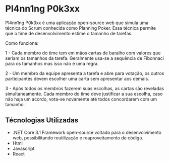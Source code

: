 # Pl4nn1ng P0k3xx

Pl4nn1ng P0k3xx é uma aplicação open-source web que simula uma técnica do Scrum conhecida como Planning Poker. Essa técnica permite que o time de desenvolvimento estime o tamanho de tarefas.

Como funciona:

  1 - Cada membro do time tem em mãos cartas de baralho com valores que seriam os tamanhos da tarefa. Geralmente usa-se a sequência de Fibonnaci para os tamanhos mas isso não é uma regra. 
  
  2 - Um membro da equipe apresenta a tarefa e abre para votação, os outros participantes devem escolher uma carta sem apresentar aos demais.
  
  3 - Após todos os membros fazerem suas escolhas, as cartas são reveladas simultaneamente. Cada membro do time deve justificar a sua escolha, caso não haja um acordo, vota-se novamente até todos concordarem com um tamanho.

## Técnologias Utilizadas
- .NET Core 3.1
    Framework open-source voltado para o desenvolvimento web, possibilitando reutilização e reaproveitamento de código.
- Html
- Javascript
- React
